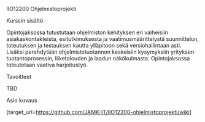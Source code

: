 IIO12200 Ohjelmistoprojekti 

Kurssin sisältö

Opintojaksossa tutustutaan ohjelmiston kehityksen eri vaiheisiin asiakaskontakteista, esitutkimuksesta ja vaatimusmäärittelystä suunnittelun, toteutuksen ja testauksen kautta ylläpitoon sekä versiohallintaan asti. Lisäksi perehdytään ohjelmistotuotannon keskeisiin kysymyksiin yrityksen tuotantoprosessin, liiketalouden ja laadun näkökulmasta. Opintojaksossa toteutetaan vaativa harjoitustyö.

Tavoitteet

TBD

Asio kuvaus

[target_url=https://github.com/JAMK-IT/IIO12200-ohjelmistoprojekti/wiki]
